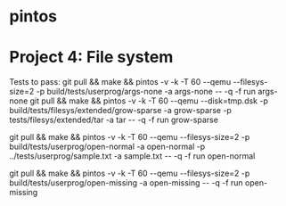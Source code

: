 # pintos

# Project 4: File system
Tests to pass:
git pull && make && pintos -v -k -T 60 --qemu  --filesys-size=2 -p build/tests/userprog/args-none -a args-none -- -q  -f run args-none
git pull && make && pintos -v -k -T 60 --qemu  --disk=tmp.dsk -p build/tests/filesys/extended/grow-sparse -a grow-sparse -p tests/filesys/extended/tar -a tar -- -q  -f run grow-sparse

git pull && make && pintos -v -k -T 60 --qemu  --filesys-size=2 -p build/tests/userprog/open-normal -a open-normal -p ../tests/userprog/sample.txt -a sample.txt -- -q  -f run open-normal

git pull && make && pintos -v -k -T 60 --qemu  --filesys-size=2 -p build/tests/userprog/open-missing -a open-missing -- -q  -f run open-missing